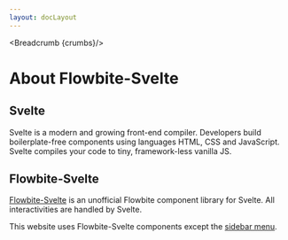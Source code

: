 ```yaml
---
layout: docLayout
---
```


<script>
  import { Breadcrumb } from '$lib/index'
  let crumbs = [
    {
      label:'Home',
      href:'/'
    },
    {
      label:'About',
      href:'/about'
    }
  ]
</script>

<Breadcrumb {crumbs}/>

<h1 class="text-3xl w-full dark:text-white py-8">About Flowbite-Svelte</h1>

<h2 class="text-2xl dark:text-white w-full py-4">Svelte</h2>

<p class="dark:text-white w-full text-lg py-2">
  Svelte is a modern and growing front-end compiler. Developers build boilerplate-free components using languages HTML, CSS and JavaScript. Svelte compiles your code to tiny, framework-less vanilla JS.</p>

<h2 class="text-2xl dark:text-white w-full py-4">Flowbite-Svelte</h2>

<p class="dark:text-white w-full text-lg py-2"><a href="/" class="text-blue-600 hover:underline dark:text-blue-500">Flowbite-Svelte</a> is an unofficial Flowbite component library for Svelte. All interactivities are handled by Svelte.
</p>


<p class="dark:text-white w-full text-lg py-2">This website uses Flowbite-Svelte components except the <a href="https://github.com/shinokada/svelte-sidebar" target="_blank" class="text-blue-600 hover:underline dark:text-blue-500">sidebar menu</a>.</p>

